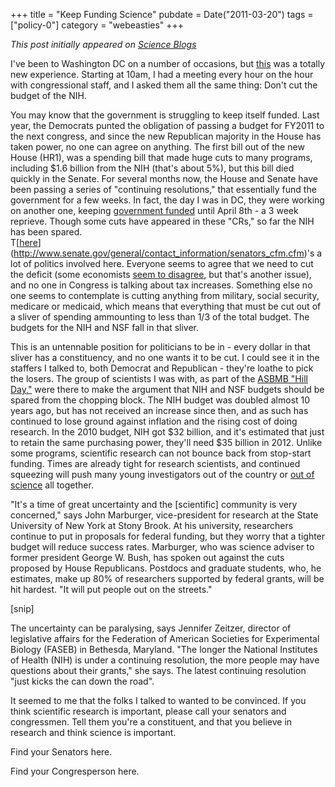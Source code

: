 +++
title = "Keep Funding Science"
pubdate = Date("2011-03-20")
tags = ["policy-0"]
category = "webeasties"
+++

_This post initially appeared on [Science Blogs](http://scienceblogs.com/webeasties)_

I've been to Washington DC on a number of occasions, but [this](http://scienceblogs.com/webeasties/2011/03/lobbying_congress.php) was a totally new experience. Starting at 10am, I had a meeting every hour on the hour with congressional staff, and I asked them all the same thing: Don't cut the budget of the NIH.

You may know that the government is struggling to keep itself funded. Last year, the Democrats punted the obligation of passing a budget for FY2011 to the next congress, and since the new Republican majority in the House has taken power, no one can agree on anything. The first bill out of the new House (HR1), was a spending bill that made huge cuts to many programs, including \$1.6 billion from the NIH (that's about 5%), but this bill died quickly in the Senate. For several months now, the House and Senate have been passing a series of "continuing resolutions," that essentially fund the government for a few weeks. In fact, the day I was in DC, they were working on another one, keeping [government funded](http://www.nytimes.com/2011/03/17/us/politics/17congress.html) until April 8th - a 3 week reprieve. Though some cuts have appeared in these "CRs," so far the NIH has been spared.  
T[[here](https://writerep.house.gov/writerep/welcome.shtml)](http://www.senate.gov/general/contact_information/senators_cfm.cfm)'s a lot of politics involved here. Everyone seems to agree that we need to cut the deficit (some economists [seem to disagree](http://www.nytimes.com/2010/02/05/opinion/05krugman.html), but that's another issue), and no one in Congress is talking about tax increases. Something else no one seems to contemplate is cutting anything from military, social security, medicare or medicaid, which means that everything that must be cut out of a sliver of spending ammounting to less than 1/3 of the total budget. The budgets for the NIH and NSF fall in that sliver.

This is an untennable position for politicians to be in - every dollar in that sliver has a constituency, and no one wants it to be cut. I could see it in the staffers I talked to, both Democrat and Republican - they're loathe to pick the losers. The group of scientists I was with, as part of the [ASBMB "Hill Day,"](http://www.asbmb.org/News.aspx?id=12288) were there to make the argument that NIH and NSF budgets should be spared from the chopping block. The NIH budget was doubled almost 10 years ago, but has not received an increase since then, and as such has continued to lose ground against inflation and the rising cost of doing research. In the 2010 budget, NIH got \$32 billion, and it's estimated that just to retain the same purchasing power, they'll need \$35 billion in 2012. Unlike some programs, scientific research can not bounce back from stop-start funding. Times are already tight for research scientists, and continued squeezing will push many young investigators out of the country or [out of science](http://www.nature.com/news/2011/110308/full/471144a.html) all together.

"It's a time of great uncertainty and the [scientific] community is very concerned," says John Marburger, vice-president for research at the State University of New York at Stony Brook. At his university, researchers continue to put in proposals for federal funding, but they worry that a tighter budget will reduce success rates. Marburger, who was science adviser to former president George W. Bush, has spoken out against the cuts proposed by House Republicans. Postdocs and graduate students, who, he estimates, make up 80% of researchers supported by federal grants, will be hit hardest. "It will put people out on the streets."

[snip]

The uncertainty can be paralysing, says Jennifer Zeitzer, director of legislative affairs for the Federation of American Societies for Experimental Biology (FASEB) in Bethesda, Maryland. "The longer the National Institutes of Health (NIH) is under a continuing resolution, the more people may have questions about their grants," she says. The latest continuing resolution "just kicks the can down the road".

It seemed to me that the folks I talked to wanted to be convinced. If you think scientific research is important, please call your senators and congressmen. Tell them you're a constituent, and that you believe in research and think science is important.

Find your Senators here.

Find your Congresperson here.

      
  
